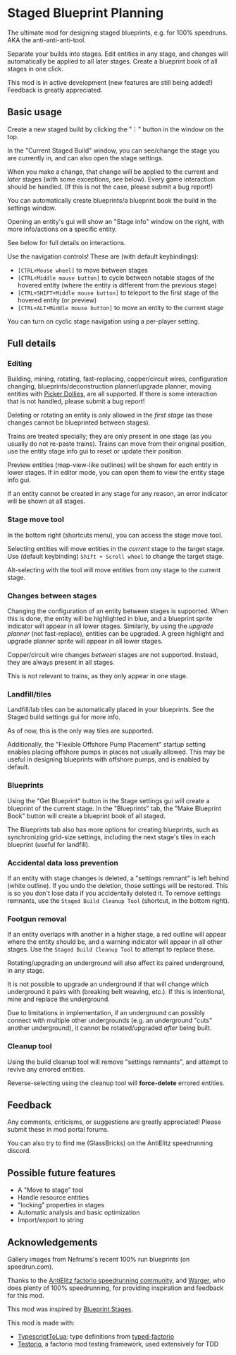 # Staged Blueprint Planning

The ultimate mod for designing staged blueprints, e.g. for 100% speedruns. AKA the anti-anti-anti-tool.

Separate your builds into stages. Edit entities in any stage, and changes will automatically be applied to all later stages. Create a blueprint book of all stages in one click.

This mod is in active development (new features are still being added!) Feedback is greatly appreciated.

## Basic usage

Create a new staged build by clicking the "⋮" button in the window on the top.

In the "Current Staged Build" window, you can see/change the stage you are currently in, and can also open the stage settings.

When you make a change, that change will be applied to the current and _later_ stages (with some exceptions, see below).
Every game interaction should be handled. (If this is not the case, please submit a bug report!)

You can automatically create blueprints/a blueprint book the build in the settings window.

Opening an entity's gui will show an "Stage info" window on the right, with more info/actions on a specific entity.

See below for full details on interactions.

Use the navigation controls! These are (with default keybindings):

- `[CTRL+Mouse wheel]` to move between stages
- `[CTRL+Middle mouse button]` to cycle between notable stages of the hovered entity (where the entity is different from the previous stage)
- `[CTRL+SHIFT+Middle mouse button]` to teleport to the first stage of the hovered entity (or preview)
- `[CTRL+ALT+Middle mouse button]` to move an entity to the current stage

You can turn on cyclic stage navigation using a per-player setting.

## Full details

### Editing

Building, mining, rotating, fast-replacing, copper/circuit wires, configuration changing, blueprints/deconstruction planner/upgrade planner, moving entities with [Picker Dollies](https://mods.factorio.com/mod/PickerDollies), are all supported. If there is some interaction that is not handled, please submit a bug report!

Deleting or rotating an entity is only allowed in the _first stage_ (as those changes cannot be blueprinted between stages).

Trains are treated specially; they are only present in one stage (as you usually do not re-paste trains).
Trains can move from their original position, use the entity stage info gui to reset or update their position.

Preview entities (map-view-like outlines) will be shown for each entity in lower stages. If in editor mode, you can open them to view the entity stage info gui.

If an entity cannot be created in any stage for any reason, an error indicator will be shown at all stages.

### Stage move tool

In the bottom right (shortcuts menu), you can access the stage move tool.

Selecting entities will move entities in the _current_ stage to the target stage.
Use (default keybinding) `Shift + Scroll wheel` to change the target stage.

Alt-selecting with the tool will move entities from _any_ stage to the current stage.

### Changes between stages

Changing the configuration of an entity between stages is supported. When this is done, the entity will be highlighted in blue, and a blueprint sprite indicator will appear in all lower stages.
Similarly, by using the _upgrade planner_ (not fast-replace), entities can be upgraded. A green highlight and upgrade planner sprite will appear in all lower stages.

Copper/circuit wire changes _between_ stages are not supported. Instead, they are always present in all stages.

This is not relevant to trains, as they only appear in one stage.

### Landfill/tiles

Landfill/lab tiles can be automatically placed in your blueprints. See the Staged build settings gui for more info.

As of now, this is the only way tiles are supported.

Additionally, the "Flexible Offshore Pump Placement" startup setting enables placing offshore pumps in places not usually allowed. This may be useful in designing blueprints with offshore pumps, and is enabled by default.

### Blueprints

Using the "Get Blueprint" button in the Stage settings gui will create a blueprint of the current stage. In the "Blueprints" tab, the "Make Blueprint Book" button will create a blueprint book of all staged.

The Blueprints tab also has more options for creating blueprints, such as synchronizing grid-size settings, including the next stage's tiles in each blueprint (useful for landfill).

### Accidental data loss prevention

If an entity with stage changes is deleted, a "settings remnant" is left behind (white outline). If you undo the deletion, those settings will be restored. This is so you don't lose data if you accidentally deleted it.
To remove settings remnants, use the `Staged Build Cleanup Tool` (shortcut, in the bottom right).

### Footgun removal

If an entity overlaps with another in a higher stage, a red outline will appear where the entity should be, and a warning indicator will appear in all other stages. Use the `Staged Build Cleanup Tool` to attempt to replace these.

Rotating/upgrading an underground will also affect its paired underground, in any stage.

It is not possible to upgrade an underground if that will change which underground it pairs with (breaking belt weaving, etc.). If this is intentional, mine and replace the underground.

Due to limitations in implementation, if an underground can possibly connect with multiple other undergrounds (e.g. an underground "cuts" another underground), it cannot be rotated/upgraded _after_ being built.

### Cleanup tool

Using the build cleanup tool will remove "settings remnants", and attempt to revive any errored entities.

Reverse-selecting using the cleanup tool will **force-delete** errored entities.

## Feedback

Any comments, criticisms, or suggestions are greatly appreciated!
Please submit these in mod portal forums.

You can also try to find me (GlassBricks) on the AntiElitz speedrunning discord.

## Possible future features

- A "Move to stage" tool
- Handle resource entities
- "locking" properties in stages
- Automatic analysis and basic optimization
- Import/export to string

## Acknowledgements

Gallery images from Nefrums's recent 100% run blueprints (on speedrun.com).

Thanks to the [AntiElitz factorio speedrunning community](https://discord.gg/AntiElitz), and [Warger](https://discord.com/invite/nfkbu6qSCj), who does plenty of 100% speedrunning, for providing inspiration and feedback for this mod.

This mod was inspired by [Blueprint Stages](https://mods.factorio.com/mod/blueprint-stages).

This mod is made with:

- [TypescriptToLua](https://typescripttolua.github.io/); type definitions from [typed-factorio](https://github.com/GlassBricks/typed-factorio)
- [Testorio](https://mods.factorio.com/mod/testorio), a factorio mod testing framework, used extensively for TDD
